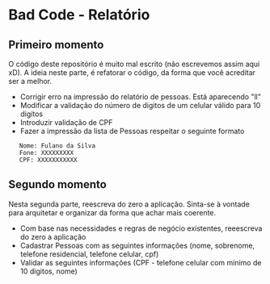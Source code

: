 # Bad Code - Relatório

## Primeiro momento

O código deste repositório é muito mal escrito (não escrevemos assim aqui xD). A ideia neste parte, é refatorar o código,
da forma que você acreditar ser a melhor. 

* Corrigir erro na impressão do relatório de pessoas. Está aparecendo "ll"
* Modificar a validação do número de digitos de um celular válido para 10 digítos
* Introduzir validação de CPF
* Fazer a impressão da lista de Pessoas respeitar o seguinte formato
````
   Nome: Fulano da Silva
   Fone: XXXXXXXXX
   CPF: XXXXXXXXXXX
````

## Segundo momento

Nesta segunda parte, reescreva do zero a aplicação. Sinta-se à vontade para arquitetar e organizar da forma que achar mais coerente.

* Com base nas necessidades e regras de negócio existentes, reeescreva do zero a aplicação
* Cadastrar Pessoas com as seguintes informações (nome, sobrenome, telefone residencial, telefone celular, cpf)
* Validar as seguintes informações (CPF - telefone celular com mínimo de 10 digitos, nome)